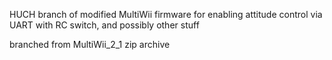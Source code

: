 
HUCH branch of modified MultiWii firmware for enabling attitude control via UART with RC switch, and possibly other stuff

branched from MultiWii_2_1 zip archive
